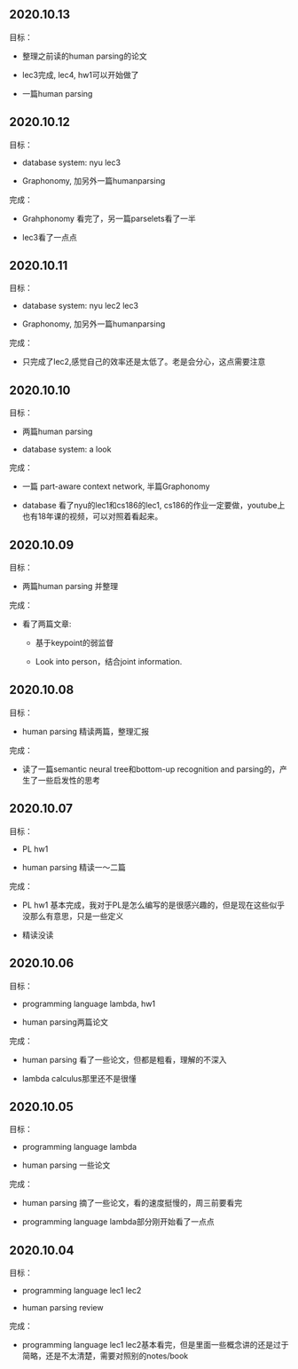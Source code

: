 ## 2020.10.13

目标：

* 整理之前读的human parsing的论文

* lec3完成, lec4, hw1可以开始做了

* 一篇human parsing


## 2020.10.12

目标：

* database system: nyu lec3

* Graphonomy, 加另外一篇humanparsing

完成：

* Grahphonomy 看完了，另一篇parselets看了一半

* lec3看了一点点


## 2020.10.11

目标：

* database system: nyu lec2 lec3

* Graphonomy, 加另外一篇humanparsing

完成：

* 只完成了lec2,感觉自己的效率还是太低了。老是会分心，这点需要注意


## 2020.10.10

目标：

* 两篇human parsing

* database system: a look

完成：

* 一篇 part-aware context network, 半篇Graphonomy

* database 看了nyu的lec1和cs186的lec1, cs186的作业一定要做，youtube上也有18年课的视频，可以对照着看起来。


## 2020.10.09

目标：

* 两篇human parsing 并整理

完成：

* 看了两篇文章:

    * 基于keypoint的弱监督

    * Look into person，结合joint information.

## 2020.10.08

目标：

* human parsing 精读两篇，整理汇报

完成：

* 读了一篇semantic neural tree和bottom-up recognition and parsing的，产生了一些启发性的思考

## 2020.10.07

目标：

* PL hw1

* human parsing 精读一～二篇

完成：

* PL hw1 基本完成，我对于PL是怎么编写的是很感兴趣的，但是现在这些似乎没那么有意思，只是一些定义

* 精读没读

## 2020.10.06

目标：

* programming language lambda, hw1

* human parsing两篇论文

完成：

* human parsing 看了一些论文，但都是粗看，理解的不深入

* lambda calculus那里还不是很懂


## 2020.10.05

目标：

* programming language lambda

* human parsing 一些论文

完成：

* human parsing 摘了一些论文，看的速度挺慢的，周三前要看完

* programming language lambda部分刚开始看了一点点

## 2020.10.04

目标：

* programming language lec1 lec2

* human parsing review

完成：

* programming language lec1 lec2基本看完，但是里面一些概念讲的还是过于简略，还是不太清楚，需要对照别的notes/book